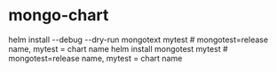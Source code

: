 # mongo-chart
helm install --debug --dry-run mongotext mytest  # mongotest=release name, mytest = chart name
helm install mongotest mytest                    # mongotest=release name, mytest = chart name

